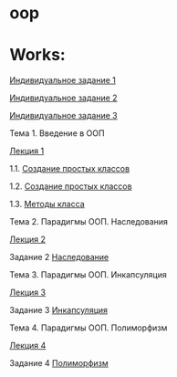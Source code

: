 # oop

# Works:
[Индивидуальное задание 1](indivzad1.ipynb)

[Индивидуальное задание 2](individual2.ipynb)

[Индивидуальное задание 3](individual3.ipynb)

Тема 1. Введение в ООП

[Лекция 1](lections.ipynb)

1.1. [Создание простых классов](пр1.ipynb)

1.2. [Создание простых классов](lab1_2.ipynb)

1.3. [Методы класса](practice1_3.ipynb)

Тема 2. Парадигмы ООП. Наследования

[Лекция 2](lection2.ipynb)

Задание 2 [Наследование](practice_2.ipynb)

Тема 3. Парадигмы ООП. Инкапсуляция

[Лекция 3](лекция3.ipynb)

Задание 3 [Инкапсуляция](pr3.ipynb)

Тема 4. Парадигмы ООП. Полиморфизм

[Лекция 4](лекция4.ipynb)

Задание 4 [Полиморфизм](R4.ipynb)
